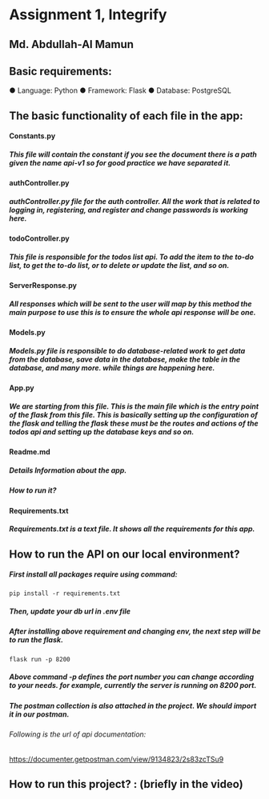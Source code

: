 # Assignment 1, Integrify
## Md. Abdullah-Al Mamun

## Basic requirements:
● Language: Python
● Framework: Flask
● Database: PostgreSQL

## The basic functionality of each file in the app:
#### Constants.py
##### This file will contain the constant if you see the document there is a path given the name api-v1 so for good practice we have separated it. 

#### authController.py
#####  authController.py file for the auth controller. All the work that is related to logging in, registering, and register and change passwords is working here.

#### todoController.py
##### This file is responsible for the todos list api. To add the item to the to-do list, to get the to-do list, or to delete or update the list, and so on.

#### ServerResponse.py
##### All responses which will be sent to the user will map by this method the main purpose to use this is to ensure the whole api response will be one.

#### Models.py
##### Models.py file is responsible to do database-related work to get data from the database, save data in the database, make the table in the database, and many more. while things are happening here.
#### App.py
##### We are starting from this file. This is the main file which is the entry point of the flask from this file. This is basically setting up the configuration of the flask and telling the flask these must be the routes and actions of the todos api and setting up the database keys and so on.

#### Readme.md
##### Details Information about the app.
##### How to run it?
#### Requirements.txt
##### Requirements.txt is a text file. It shows all the requirements for this app.


## How to run the API on our local environment?
##### First install all packages require using command: 
```
pip install -r requirements.txt
```
##### Then, update your db url in .env file 
##### After installing above requirement and changing env, the next step will be to run the flask.

```
flask run -p 8200
```

##### Above command -p defines the port number you can change according to your needs. for example, currently the server is running on 8200 port.

##### The postman collection is also attached in the project. We should import it in our postman.

###### Following is the url of api documentation:

https://documenter.getpostman.com/view/9134823/2s83zcTSu9

## How to run this project? : (briefly in the video)





